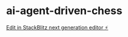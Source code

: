 # ai-agent-driven-chess

[Edit in StackBlitz next generation editor ⚡️](https://stackblitz.com/~/github.com/NWylynko/ai-agent-driven-chess)